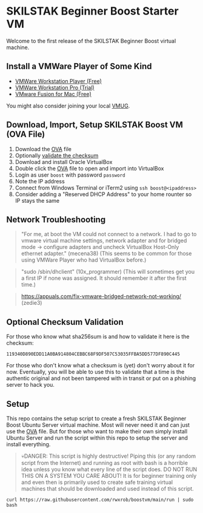 # SKILSTAK Beginner Boost Starter VM

Welcome to the first release of the SKILSTAK Beginner Boost virtual machine.

## Install a VMWare Player of Some Kind

* [VMWare Workstation Player (Free)](https://customerconnect.vmware.com/en/downloads/details?downloadGroup=WKST-PLAYER-1622&productId=1039)
* [VMWare Workstation Pro (Trial)](https://customerconnect.vmware.com/en/downloads/info/slug/desktop_end_user_computing/vmware_workstation_pro/16_0)
* [VMware Fusion for Mac (Free)](https://customerconnect.vmware.com/downloads/get-download?downloadGroup=FUS-PUBTP-2021H1)

You might also consider joining your local [VMUG](https://www.vmug.com/membership/vmug-advantage-membership/).

## Download, Import, Setup SKILSTAK Boost VM (OVA File)

1. Download the [OVA][] file
2. Optionally [validate the checksum](#optional-checksum-validation)
3. Download and install Oracle VirtualBox
4. Double click the [OVA][] file to open and import into VirtualBox
5. Login as user `boost` with password `password`
6. Note the IP address 
7. Connect from Windows Terminal or iTerm2 using `ssh boost@<ipaddress>`
8. Consider adding a "Reserved DHCP Address" to your home rounter so IP stays the same

[OVA]: https://drive.google.com/file/d/1jKFuD7RGAFWITuWTfj4ILqoDYfi88gRA/view?usp=sharing

## Network Troubleshooting

> "For me, at boot the VM could not connect to a network. I had to go to vmware virtual machine settings, network adapter and for bridged mode -> configure adapters and uncheck VirtualBox Host-Only ethernet adapter." (mecena38) (This seems to be common for those using VMWare Player who had VirtualBox before.)

> "sudo /sbin/dhclient" (10x_programmer) (This will sometimes get you a first IP if none was assigned. It should remember it after the first time.)

> https://appuals.com/fix-vmware-bridged-network-not-working/ (zedie3)

## Optional Checksum Validation

For those who know what sha256sum is and how to validate it here is the checksum:

```
119340D890EDD11A0BA914804CEBBC68F9DF507C53035FFBA5DD577DF890C445
```

For those who don't know what a checksum is (yet) don't worry about it for now. Eventually, you will be able to use this to validate that a time is the authentic original and not been tampered with in transit or put on a phishing server to hack you.

## Setup

This repo contains the setup script to create a fresh SKILSTAK Beginner
Boost Ubuntu Server virtual machine. Most will never need it and can
just use the [OVA] file.  But for those who want to make their own
simply install Ubuntu Server and run the script within this repo to
setup the server and install everything.

> 💀DANGER: This script is highly destructive! Piping this (or any
> random script from the Internet) and running as root with bash is
> a horrible idea unless you know what every line of the script does. DO
> NOT RUN THIS ON A SYSTEM YOU CARE ABOUT! It is for beginner training
> only and even then is primarily used to create safe training virtual
> machines that should be downloaded and used instead of this script.

```
curl https://raw.githubusercontent.com/rwxrob/boostvm/main/run | sudo bash
```

